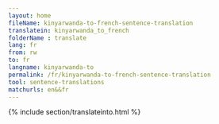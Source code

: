 ```yaml
---
layout: home
fileName: kinyarwanda-to-french-sentence-translation
translatein: kinyarwanda_to_french
folderName : translate
lang: fr
from: rw
to: fr
langname: kinyarwanda-to
permalink: /fr/kinyarwanda-to-french-sentence-translation
tool: sentence-translations
matchurls: en&&fr
---
```

{% include section/translateinto.html %}
